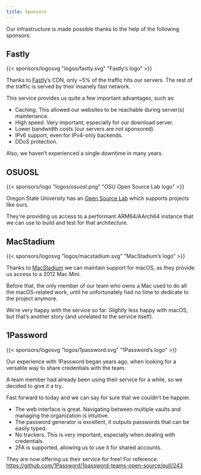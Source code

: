 ```yaml
---
title: Sponsors
---
```

Our infrastructure is made possible thanks to the help of the following sponsors:

## Fastly

{{< sponsors/logosvg "logos/fastly.svg" "Fastly’s logo" >}}

Thanks to [Fastly](https://www.fastly.com)’s CDN, only ~5% of the traffic hits our servers. The rest of the traffic is served by their insanely fast network.

This service provides us quite a few important advantages, such as:

* Caching. This allowed our websites to be reachable during server(s) maintenance.
* High speed. Very important, especially for our download server.
* Lower bandwidth costs (our servers are not sponsored).
* IPv6 support, even for IPv4-only backends.
* DDoS protection.

Also, we haven’t experienced a single downtime in many years.

## OSUOSL

{{< sponsors/logo "logos/osuosl.png" "OSU Open Source Lab logo" >}}

Oregon State University has an [Open Source Lab](https://osuosl.org) which supports projects like ours.

They're providing us access to a performant ARM64/AArch64 instance that we can use to build and test for that architecture.

## MacStadium

{{< sponsors/logosvg "logos/macstadium.svg" "MacStadium’s logo" >}}

Thanks to [MacStadium](https://www.macstadium.com) we can maintain support for macOS, as they provide us access to a 2012 Mac Mini.

Before that, the only member of our team who owns a Mac used to do all the macOS-related work, until he unfortunately had no time to dedicate to the project anymore.

We’re very happy with the service so far. *Slightly* less happy with macOS, but that’s another story (and unrelated to the service itself).

## 1Password

{{< sponsors/logosvg "logos/1password.svg" "1Password’s logo" >}}

Our experience with 1Password began years ago, when looking for a versatile way to share credentials with the team.

A team member had already been using their service for a while, so we decided to give it a try.

Fast forward to today and we can say for sure that we couldn't be happier.

* The web interface is great. Navigating between multiple vaults and managing the organization is intuitive.
* The password generator is excellent, it outputs passwords that can be easily typed.
* No trackers. This is very important, especially when dealing with credentials.
* 2FA is supported, allowing us to use it for shared accounts.

They are now offering us their service for free! For reference: https://github.com/1Password/1password-teams-open-source/pull/243
